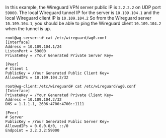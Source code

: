 In this example, the Wireguard VPN server public IP is `2.2.2.2` on UDP port `59000`.
The local Wireguard tunnel IP for the server is `10.109.104.1` and the local Wireguard client IP is `10.109.104.2`
So from the Wireguard server `10.109.104.1`, you should be able to ping the Wireguard client `10.109.104.2` when the tunnel is up.

```
root@wg-server:~# cat /etc/wireguard/wg0.conf
[Interface]
Address = 10.109.104.1/24
ListenPort = 59000
PrivateKey = /Your Generated Private Server Key=

[Peer]
# Client 1
PublicKey = /Your Generated Public Client Key=
AllowedIPs = 10.109.104.2/32
```

```
root@wg-client:/etc/wireguard# cat /etc/wireguard/wg0.conf
[Interface]
PrivateKey = /Your Generated Private Client Key=
Address = 10.109.104.2/32
DNS = 1.1.1.1, 2606:4700:4700::1111

[Peer]
# Server
PublicKey = /Your Generated Public Server Key=
AllowedIPs = 0.0.0.0/0, ::/0
Endpoint = 2.2.2.2:59000
```

